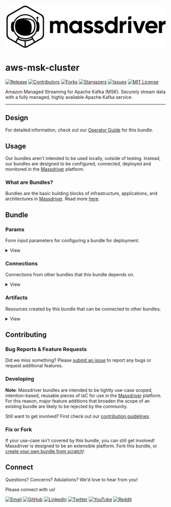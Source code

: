 [![Massdriver][logo]][website]

# aws-msk-cluster

[![Release][release_shield]][release_url]
[![Contributors][contributors_shield]][contributors_url]
[![Forks][forks_shield]][forks_url]
[![Stargazers][stars_shield]][stars_url]
[![Issues][issues_shield]][issues_url]
[![MIT License][license_shield]][license_url]


Amazon Managed Streaming for Apache Kafka (MSK). Securely stream data with a fully managed, highly available Apache Kafka service.


---

## Design

For detailed information, check out our [Operator Guide](operator.md) for this bundle.

## Usage

Our bundles aren't intended to be used locally, outside of testing. Instead, our bundles are designed to be configured, connected, deployed and monitored in the [Massdriver][website] platform.

### What are Bundles?

Bundles are the basic building blocks of infrastructure, applications, and architectures in [Massdriver][website]. Read more [here](https://docs.massdriver.cloud/concepts/bundles).

## Bundle

### Params

Form input parameters for configuring a bundle for deployment.

<details>
<summary>View</summary>

<!-- PARAMS:START -->

**Params coming soon**

<!-- PARAMS:END -->

</details>

### Connections

Connections from other bundles that this bundle depends on.

<details>
<summary>View</summary>

<!-- CONNECTIONS:START -->

**Connections coming soon**

<!-- CONNECTIONS:END -->

</details>

### Artifacts

Resources created by this bundle that can be connected to other bundles.

<details>
<summary>View</summary>

<!-- ARTIFACTS:START -->

**Artifacts coming soon**

<!-- ARTIFACTS:END -->

</details>

## Contributing

<!-- CONTRIBUTING:START -->

### Bug Reports & Feature Requests

Did we miss something? Please [submit an issue](https://github.com/massdriver-cloud/aws-msk-cluster/issues) to report any bugs or request additional features.

### Developing

**Note**: Massdriver bundles are intended to be tightly use-case scoped, intention-based, reusable pieces of IaC for use in the [Massdriver][website] platform. For this reason, major feature additions that broaden the scope of an existing bundle are likely to be rejected by the community.

Still want to get involved? First check out our [contribution guidelines](https://docs.massdriver.cloud/bundles/contributing).

### Fix or Fork

If your use-case isn't covered by this bundle, you can still get involved! Massdriver is designed to be an extensible platform. Fork this bundle, or [create your own bundle from scratch](https://docs.massdriver.cloud/bundles/development)!

<!-- CONTRIBUTING:END -->

## Connect

<!-- CONNECT:START -->

Questions? Concerns? Adulations? We'd love to hear from you!

Please connect with us!

[![Email][email_shield]][email_url]
[![GitHub][github_shield]][github_url]
[![LinkedIn][linkedin_shield]][linkedin_url]
[![Twitter][twitter_shield]][twitter_url]
[![YouTube][youtube_shield]][youtube_url]
[![Reddit][reddit_shield]][reddit_url]

<!-- markdownlint-disable -->

[logo]: https://raw.githubusercontent.com/massdriver-cloud/docs/main/static/img/logo-with-logotype-horizontal-400x110.svg
[docs]: https://docs.massdriver.cloud/?utm_source=github&utm_medium=readme&utm_campaign=aws-msk-cluster&utm_content=docs
[website]: https://www.massdriver.cloud/?utm_source=github&utm_medium=readme&utm_campaign=aws-msk-cluster&utm_content=website
[github]: https://github.com/massdriver-cloud?utm_source=github&utm_medium=readme&utm_campaign=aws-msk-cluster&utm_content=github
[slack]: https://massdriverworkspace.slack.com/?utm_source=github&utm_medium=readme&utm_campaign=aws-msk-cluster&utm_content=slack
[linkedin]: https://www.linkedin.com/company/massdriver/?utm_source=github&utm_medium=readme&utm_campaign=aws-msk-cluster&utm_content=linkedin



[contributors_shield]: https://img.shields.io/github/contributors/massdriver-cloud/aws-msk-cluster.svg?style=for-the-badge
[contributors_url]: https://github.com/massdriver-cloud/aws-msk-cluster/graphs/contributors
[forks_shield]: https://img.shields.io/github/forks/massdriver-cloud/aws-msk-cluster.svg?style=for-the-badge
[forks_url]: https://github.com/massdriver-cloud/aws-msk-cluster/network/members
[stars_shield]: https://img.shields.io/github/stars/massdriver-cloud/aws-msk-cluster.svg?style=for-the-badge
[stars_url]: https://github.com/massdriver-cloud/aws-msk-cluster/stargazers
[issues_shield]: https://img.shields.io/github/issues/massdriver-cloud/aws-msk-cluster.svg?style=for-the-badge
[issues_url]: https://github.com/massdriver-cloud/aws-msk-cluster/issues
[release_url]: https://github.com/massdriver-cloud/aws-msk-cluster/releases/latest
[release_shield]: https://img.shields.io/github/release/massdriver-cloud/aws-msk-cluster.svg?style=for-the-badge
[license_shield]: https://img.shields.io/github/license/massdriver-cloud/aws-msk-cluster.svg?style=for-the-badge
[license_url]: https://github.com/massdriver-cloud/aws-msk-cluster/blob/main/LICENSE


[email_url]: mailto:support@massdriver.cloud
[email_shield]: https://img.shields.io/badge/email-Massdriver-black.svg?style=for-the-badge&logo=mail.ru&color=000000
[github_url]: mailto:support@massdriver.cloud
[github_shield]: https://img.shields.io/badge/follow-Github-black.svg?style=for-the-badge&logo=github&color=181717
[linkedin_url]: https://linkedin.com/in/massdriver-cloud
[linkedin_shield]: https://img.shields.io/badge/follow-LinkedIn-black.svg?style=for-the-badge&logo=linkedin&color=0A66C2
[twitter_url]: https://twitter.com/massdriver?utm_source=github&utm_medium=readme&utm_campaign=aws-msk-cluster&utm_content=twitter
[twitter_shield]: https://img.shields.io/badge/follow-Twitter-black.svg?style=for-the-badge&logo=twitter&color=1DA1F2
[discourse_url]: https://community.massdriver.cloud?utm_source=github&utm_medium=readme&utm_campaign=aws-msk-cluster&utm_content=discourse
[discourse_shield]: https://img.shields.io/badge/join-Discourse-black.svg?style=for-the-badge&logo=discourse&color=000000
[youtube_url]: https://www.youtube.com/channel/UCfj8P7MJcdlem2DJpvymtaQ
[youtube_shield]: https://img.shields.io/badge/subscribe-Youtube-black.svg?style=for-the-badge&logo=youtube&color=FF0000
[reddit_url]: https://www.reddit.com/r/massdriver
[reddit_shield]: https://img.shields.io/badge/subscribe-Reddit-black.svg?style=for-the-badge&logo=reddit&color=FF4500

<!-- markdownlint-restore -->

<!-- CONNECT:END -->
